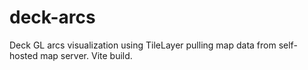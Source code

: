 # deck-arcs
Deck GL arcs visualization using TileLayer pulling map data from self-hosted map server. Vite build.
